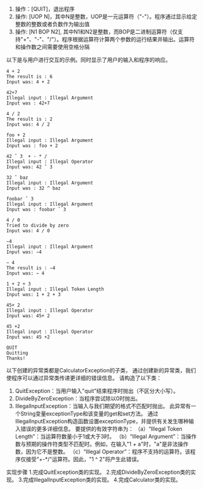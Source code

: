 1. 操作：[QUIT]，退出程序
2. 操作: [UOP N]，其中N是整数，UOP是一元运算符（"-"）。程序通过显示给定整数的整数或者负数作为输出值
3. 操作: [N1 BOP N2], 其中N1和N2是整数，而BOP是二进制运算符（仅支持"+"、"-"、"/"）。程序根据运算符计算两个参数的运行结果并输出。运算符和操作数之间需要使用空格分隔

以下是与用户进行交互的示例。同时显示了用户的输入和程序的响应。
```
4 + 2
The result is : 6 
Input was: 4 + 2 

42+7
Illegal input : Illegal Argument
Input was : 42+7 

4 / 2
The result is : 2
Input was: 4 / 2

foo + 2
Illegal input : Illegal Argument
Input was : foo + 2

42 ˆ 3  + - * /
Illegal input : Illegal Operator
Input was: 42 ˆ 3

32 ˆ baz 
Illegal input : Illegal Argument
Input was : 32 ^ baz

foobar ˆ 3
Illegal input : Illegal Argument
Input was : foobar ˆ 3

4 / 0
Tried to divide by zero 
Input was: 4 / 0

−4
Illegal input : Illegal Argument
Input was: −4

− 4
The result is : −4
Input was: − 4

1 + 2 + 3
Illegal input : Illegal Token Length
Input was: 1 + 2 + 3

45+ 2
Illegal input : Illegal Operator
Input was: 45+ 2

45 +2
Illegal input : Illegal Operator
Input was: 45 +2

QUIT
Quitting
Thanks!

```

 以下创建的异常类都是CalculatorException的子类，
 通过创建新的异常类，我们使程序可以通过异常类传递更详细的错误信息。
 请构造了以下类：
 1. QuitException：当用户输入"quit"结束程序时抛出（不区分大小写）。 
 2. DivideByZeroException：当程序尝试除以0时抛出。
 3. ​​IllegalInputException：当输入与我们期望的格式不匹配时抛出。
 此异常有一个String变量exceptionType和该变量的get和set方法。
 通过IllegalInputException构造函数设置exceptionType，并提供有关发生哪种输入错误的更多详细信息。
 要提供的有效字符串为：
 （a）“Illegal Token Length”：当运算符数量小于1或大于3时。
 （b）“Illegal Argument”：当操作数与预期的操作符类型不匹配时。例如，在输入"1 + a"时，"a"是非法操作数，因为它不是整数。 
 （c）“Illegal Operator”：程序不支持的运算符。该程序仅接受"+-*/"运算符。因此，"1 ^ 2"将产生此错误。
 
 
 实现步骤
 1.完成QuitException类的实现。 
 2.完成DivideByZeroException类的实现。
 3.完成IllegalInputException类的实现。 
 4.完成Calculator类的实现。 
 




